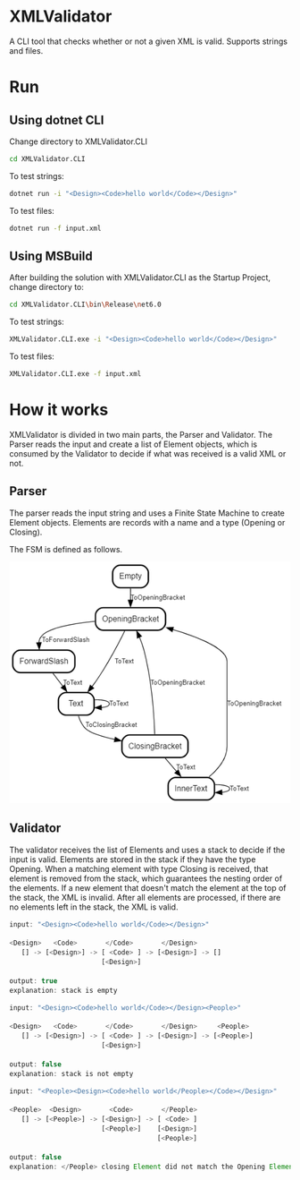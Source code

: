 # XMLValidator
A CLI tool that checks whether or not a given XML is valid. Supports strings and files.

# Run
## Using dotnet CLI
Change directory to XMLValidator.CLI
```bash
cd XMLValidator.CLI
```
To test strings:
```bash
dotnet run -i "<Design><Code>hello world</Code></Design>"
```
To test files:
```bash
dotnet run -f input.xml
```

## Using MSBuild
After building the solution with XMLValidator.CLI as the Startup Project, change directory to:
```bash
cd XMLValidator.CLI\bin\Release\net6.0
```
To test strings:
```bash
XMLValidator.CLI.exe -i "<Design><Code>hello world</Code></Design>"
```
To test files:
```bash
XMLValidator.CLI.exe -f input.xml
```

# How it works
XMLValidator is divided in two main parts, the Parser and Validator.
The Parser reads the input and create a list of Element objects, which is consumed by the Validator to decide if what was received is a valid XML or not.

## Parser
The parser reads the input string and uses a Finite State Machine to create Element objects. Elements are records with a name and a type (Opening or Closing).

The FSM is defined as follows.

![StateMachine](/images/element-parser-state-machine.png)

## Validator
The validator receives the list of Elements and uses a stack to decide if the input is valid. Elements are stored in the stack if they have the type Opening. When a matching element with type Closing is received, that element is removed from the stack, which guarantees the nesting order of the elements. If a new element that doesn't match the element at the top of the stack, the XML is invalid. After all elements are processed, if there are no elements left in the stack, the XML is valid.
```javascript
input: "<Design><Code>hello world</Code></Design>"

<Design>   <Code>       </Code>       </Design>
   [] -> [<Design>] -> [ <Code> ] -> [<Design>] -> []
                       [<Design>]

output: true
explanation: stack is empty
```

```javascript
input: "<Design><Code>hello world</Code></Design><People>"

<Design>   <Code>       </Code>       </Design>     <People>
   [] -> [<Design>] -> [ <Code> ] -> [<Design>] -> [<People>]
                       [<Design>]

output: false
explanation: stack is not empty
```

```javascript
input: "<People><Design><Code>hello world</People></Code></Design>"

<People>  <Design>       <Code>       </People>     
   [] -> [<People>] -> [<Design>] -> [ <Code> ]
                       [<People>]    [<Design>] 
                                     [<People>] 

output: false
explanation: </People> closing Element did not match the Opening Element <Code> at the top of the stack
```

